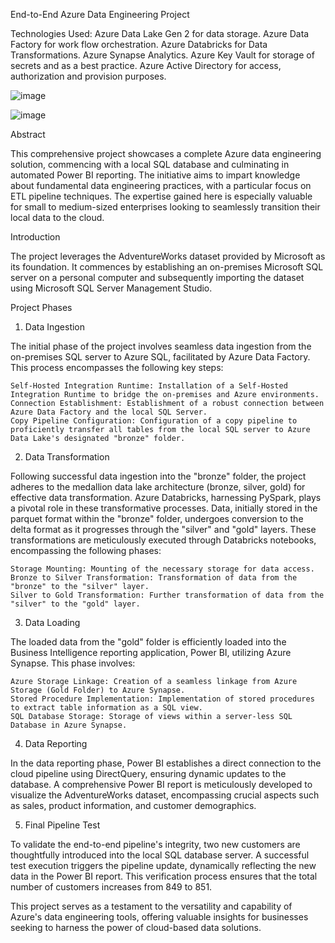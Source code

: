 End-to-End Azure Data Engineering Project

Technologies Used:
Azure Data Lake Gen 2 for data storage.
Azure Data Factory for work flow orchestration.
Azure Databricks for Data Transformations.
Azure Synapse Analytics.
Azure Key Vault for storage of secrets and as a best practice.
Azure Active Directory for access, authorization and provision purposes.

![image](https://github.com/MuhammadZakiAhmad/dataengineeringendtoendproject_1/assets/110293196/bffde6b6-5b4d-452b-945a-72a6390d4b23)

![image](https://github.com/MuhammadZakiAhmad/dataengineeringendtoendproject_1/assets/110293196/80afccac-668d-42a1-89c0-ffa64c057661)



Abstract

This comprehensive project showcases a complete Azure data engineering solution, commencing with a local SQL database and culminating in automated Power BI reporting. The initiative aims to impart knowledge about fundamental data engineering practices, with a particular focus on ETL pipeline techniques. The expertise gained here is especially valuable for small to medium-sized enterprises looking to seamlessly transition their local data to the cloud.

Introduction

The project leverages the AdventureWorks dataset provided by Microsoft as its foundation. It commences by establishing an on-premises Microsoft SQL server on a personal computer and subsequently importing the dataset using Microsoft SQL Server Management Studio.

Project Phases

1. Data Ingestion

The initial phase of the project involves seamless data ingestion from the on-premises SQL server to Azure SQL, facilitated by Azure Data Factory. This process encompasses the following key steps:

    Self-Hosted Integration Runtime: Installation of a Self-Hosted Integration Runtime to bridge the on-premises and Azure environments.
    Connection Establishment: Establishment of a robust connection between Azure Data Factory and the local SQL Server.
    Copy Pipeline Configuration: Configuration of a copy pipeline to proficiently transfer all tables from the local SQL server to Azure Data Lake's designated "bronze" folder.

2. Data Transformation

Following successful data ingestion into the "bronze" folder, the project adheres to the medallion data lake architecture (bronze, silver, gold) for effective data transformation. Azure Databricks, harnessing PySpark, plays a pivotal role in these transformative processes. Data, initially stored in the parquet format within the "bronze" folder, undergoes conversion to the delta format as it progresses through the "silver" and "gold" layers. These transformations are meticulously executed through Databricks notebooks, encompassing the following phases:

    Storage Mounting: Mounting of the necessary storage for data access.
    Bronze to Silver Transformation: Transformation of data from the "bronze" to the "silver" layer.
    Silver to Gold Transformation: Further transformation of data from the "silver" to the "gold" layer.

3. Data Loading

The loaded data from the "gold" folder is efficiently loaded into the Business Intelligence reporting application, Power BI, utilizing Azure Synapse. This phase involves:

    Azure Storage Linkage: Creation of a seamless linkage from Azure Storage (Gold Folder) to Azure Synapse.
    Stored Procedure Implementation: Implementation of stored procedures to extract table information as a SQL view.
    SQL Database Storage: Storage of views within a server-less SQL Database in Azure Synapse.

4. Data Reporting

In the data reporting phase, Power BI establishes a direct connection to the cloud pipeline using DirectQuery, ensuring dynamic updates to the database. A comprehensive Power BI report is meticulously developed to visualize the AdventureWorks dataset, encompassing crucial aspects such as sales, product information, and customer demographics.

5. Final Pipeline Test

To validate the end-to-end pipeline's integrity, two new customers are thoughtfully introduced into the local SQL database server. A successful test execution triggers the pipeline update, dynamically reflecting the new data in the Power BI report. This verification process ensures that the total number of customers increases from 849 to 851.

This project serves as a testament to the versatility and capability of Azure's data engineering tools, offering valuable insights for businesses seeking to harness the power of cloud-based data solutions.
